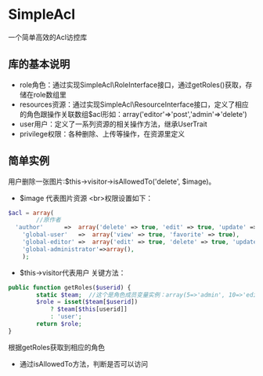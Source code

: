 SimpleAcl
=========

一个简单高效的Acl访控库

## 库的基本说明
* role角色：通过实现SimpleAcl\RoleInterface接口，通过getRoles()获取，存储在role数组里
* resources资源：通过实现SimpleAcl\ResourceInterface接口，定义了相应的角色跟操作关联数组$acl形如：array('editor'=>'post','admin'=>'delete')
* user用户：定义了一系列资源的相关操作方法，继承UserTrait
* privilege权限：各种删除、上传等操作，在资源里定义

## 简单实例
用户删除一张图片:$this->visitor->isAllowedTo('delete', $image)。
+ $image 代表图片资源
<br\>权限设置如下：
```php
$acl = array(
		//原作者
  'author'		=>	array('delete' => true, 'edit' => true, 'update' => true, 'close' => true, 'replace' => true,         'downloadoriginal' => true）,
	'global-user'	=>	array('view' => true, 'favorite' => true),
	'global-editor'	=>	array('edit' => true, 'delete' => true, 'update' => true, 'replace' => true, 'remove-from-site' => true, 'close' => true, 'downloadoriginal' => true, 'moderate' => true),
	'global-administrator'=>array(),
	);
```
+ $this->visitor代表用户
关键方法：
```php
public function getRoles($userid) {
    	static $team;  //这个是角色成员变量实例：array(5=>'admin', 10=>'editor')
        $role = isset($team[$userid])
	    	? $team[$this[userid]]
	    	: 'user';
    	return $role;
}
```
根据getRoles获取到相应的角色
+ 通过isAllowedTo方法，判断是否可以访问
